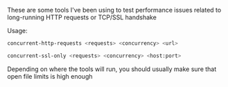 These are some tools I've been using to test performance issues related to long-running HTTP requests or TCP/SSL handshake

Usage:
```sh
concurrent-http-requests <requests> <concurrency> <url>
```
```sh
concurrent-ssl-only <requests> <concurrency> <host:port>
```

Depending on where the tools will run, you should usually make sure that open file limits is high enough
